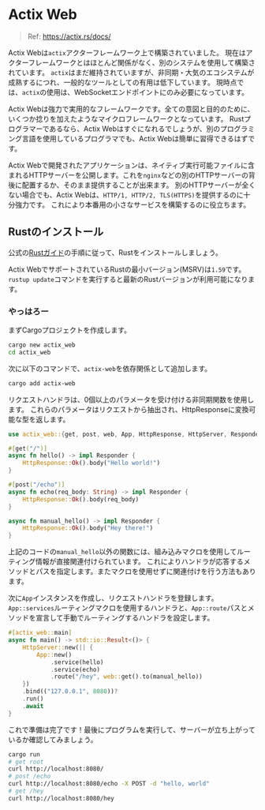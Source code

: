 # Actix Web

> Ref: https://actix.rs/docs/

Actix Webは`actix`アクターフレームワーク上で構築されていました。
現在はアクターフレームワークとはほとんど関係がなく、別のシステムを使用して構築されています。
`actix`はまだ維持されていますが、非同期・大気のエコシステムが成熟するにつれ、一般的なツールとしての有用は低下しています。
現時点では、`actix`の使用は、WebSocketエンドポイントにのみ必要になっています。

Actix Webは強力で実用的なフレームワークです。全ての意図と目的のために、いくつか捻りを加えたようなマイクロフレームワークとなっています。
Rustプログラマーであるなら、Actix Webはすぐになれるでしょうが、別のプログラミング言語を使用しているプログラマでも、Actix Webは簡単に習得できるはずです。

Actix Webで開発されたアプリケーションは、ネイティブ実行可能ファイルに含まれるHTTPサーバーを公開します。これを`nginx`などの別のHTTPサーバーの背後に配置するか、そのまま提供することが出来ます。
別のHTTPサーバーが全くない場合でも、Actix Webは、`HTTP/1, HTTP/2, TLS(HTTPS)`を提供するのに十分強力です。
これにより本番用の小さなサービスを構築するのに役立ちます。

## Rustのインストール

公式の[Rustガイド](https://doc.rust-lang.org/book/ch01-01-installation.html)の手順に従って、Rustをインストールしましょう。

Actix WebでサポートされているRustの最小バージョン(MSRV)は`1.59`です。`rustup update`コマンドを実行すると最新のRustバージョンが利用可能になります。

### やっはろー

まずCargoプロジェクトを作成します。

```bash
cargo new actix_web
cd actix_web
```

次に以下のコマンドで、`actix-web`を依存関係として追加します。

```bash
cargo add actix-web
```

リクエストハンドラは、0個以上のパラメータを受け付ける非同期関数を使用します。
これらのパラメータはリクエストから抽出され、HttpResponseに変換可能な型を返します。

```rust
use actix_web::{get, post, web, App, HttpResponse, HttpServer, Responder};

#[get("/")]
async fn hello() -> impl Responder {
    HttpResponse::Ok().body("Hello world!")
}

#[post("/echo")]
async fn echo(req_body: String) -> impl Responder {
    HttpResponse::Ok().body(req_body)
}

async fn manual_hello() -> impl Responder {
    HttpResponse::Ok().body("Hey there!")
}
```

上記のコードの`manual_hello`以外の関数には、組み込みマクロを使用してルーティング情報が直接関連付けられています。
これによりハンドラが応答するメソッドとパスを指定します。またマクロを使用せずに関連付けを行う方法もあります。

次に`App`インスタンスを作成し、リクエストハンドラを登録します。
`App::services`ルーティングマクロを使用するハンドラと、`App::route`パスとメソッドを宣言して手動でルーティングするハンドラを設定します。

```rust
#[actix_web::main]
async fn main() -> std::io::Result<()> {
    HttpServer::new(|| {
        App::new()
            .service(hello)
            .service(echo)
            .route("/hey", web::get().to(manual_hello))
    })
    .bind(("127.0.0.1", 8080))?
    .run()
    .await
}
```

これで準備は完了です！最後にプログラムを実行して、サーバーが立ち上がっているか確認してみましょう。

```bash
cargo run
# get root
curl http://localhost:8080/
# post /echo
curl http://localhost:8080/echo -X POST -d "hello, world"
# get /hey
curl http://localhost:8080/hey
```
